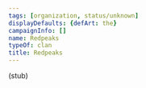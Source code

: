 ```yaml
---
tags: [organization, status/unknown]
displayDefaults: {defArt: the}
campaignInfo: []
name: Redpeaks
typeOf: clan
title: Redpeaks
---
```

(stub)

